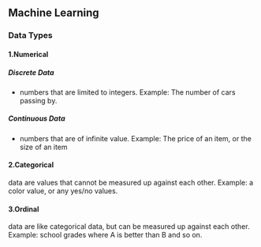## Machine Learning

### Data Types
#### 1.Numerical
##### Discrete Data
- numbers that are limited to integers. Example: The number of cars passing by.
    <br />
##### Continuous Data
- numbers that are of infinite value. Example: The price of an item, or the size of an item
#### 2.Categorical
data are values that cannot be measured up against each other. Example: a color value, or any yes/no values.
#### 3.Ordinal
data are like categorical data, but can be measured up against each other. Example: school grades where A is better than B and so on.